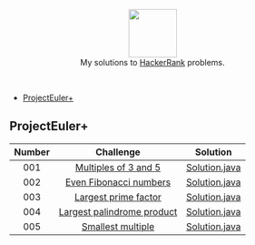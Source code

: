 <p align="center">
  <a href="https://www.hackerrank.com">
     <img height=85 src="https://d3keuzeb2crhkn.cloudfront.net/hackerrank/assets/styleguide/logo_wordmark-f5c5eb61ab0a154c3ed9eda24d0b9e31.svg">
  </a>
  <br> My solutions to <a href="https://www.hackerrank.com"> HackerRank</a> problems.
  </a>  
</p>
<br>

- [ProjectEuler+](https://github.com/Kujyo/HackerRank/blob/master/README.md#projecteuler)

## ProjectEuler+
| Number  |               Challenge                                      |   Solution                            |
|:---:|:----------------------------------------------------------------:|:-------------------------------------:|
| 001 | [Multiples of 3 and 5](https://www.hackerrank.com/contests/projecteuler/challenges/euler001)|[Solution.java](https://github.com/Kujyo/HackerRank/blob/master/ProjectEuler%2B/Project%20Euler%20%23001/Solution.java)|
| 002 | [Even Fibonacci numbers](https://www.hackerrank.com/contests/projecteuler/challenges/euler002)|[Solution.java](https://github.com/Kujyo/HackerRank/blob/master/ProjectEuler%2B/Project%20Euler%20%23002/Solution.java)|
| 003 | [Largest prime factor](https://www.hackerrank.com/contests/projecteuler/challenges/euler003)       |[Solution.java](https://github.com/Kujyo/HackerRank/blob/master/ProjectEuler%2B/Project%20Euler%20%23003/Solution.java)|
| 004 | [Largest palindrome product](https://www.hackerrank.com/contests/projecteuler/challenges/euler004) |[Solution.java](https://github.com/Kujyo/HackerRank/blob/master/ProjectEuler%2B/Project%20Euler%20%23004/Solution.java)|
| 005 | [Smallest multiple](https://www.hackerrank.com/contests/projecteuler/challenges/euler005)          |[Solution.java](https://github.com/Kujyo/HackerRank/blob/master/ProjectEuler%2B/Project%20Euler%20%23005/Solution.java)|
